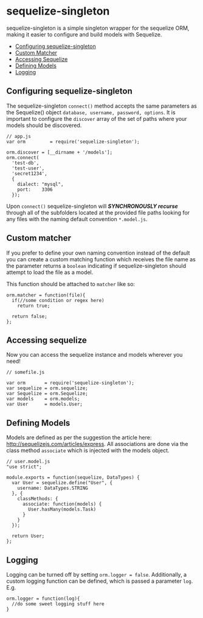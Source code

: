 # sequelize-singleton

sequelize-singleton is a simple singleton wrapper for the sequelize ORM, making it easier to configure and build models with Sequelize.

* [Configuring sequelize-singleton](#configuring-sequelize-singleton)
* [Custom Matcher](#custom-matcher)
* [Accessing Sequelize](#accessing-sequelize)
* [Defining Models](#defining-models)
* [Logging](#logging)

## Configuring sequelize-singleton

The  sequelize-singleton ```connect()``` method accepts the same parameters as the Sequelize() object ```database, username, password, options```. It is important to configure the ```discover``` array of the set of paths where your models should be discovered.
```
// app.js
var orm 		= require('sequelize-singleton');

orm.discover = [__dirname + '/models'];
orm.connect(
  'test-db',
  'test-user',
  'secret1234', 
  {
    dialect: "mysql",
    port:    3306
  });
```
Upon ```connect()``` sequelize-singleton will ***SYNCHRONOUSLY recurse*** through all of the subfolders located at the provided file paths looking for any files with the naming default convention ```*.model.js```.

## Custom matcher
If you prefer to define your own naming convention instead of the default you can create a custom matching function which receives the file name as the parameter returns a ```boolean``` indicating if sequelize-singleton should attempt to load the file as a model. 

This function should be attached to ```matcher``` like so:

```
orm.matcher = function(file){
  if(//some condition or regex here)
    return true;
    
  return false;
};
```


## Accessing sequelize
Now you can access the sequelize instance and models wherever you need!

```
// somefile.js

var orm       = require('sequelize-singleton');
var sequelize = orm.sequelize;
var Sequelize = orm.Sequelize;
var models    = orm.models;
var User      = models.User;
```

## Defining Models

Models are defined as per the suggestion the article here: http://sequelizejs.com/articles/express. All associations are done via the class method ```associate``` which is injected with the models object.
```
// user.model.js
"use strict";

module.exports = function(sequelize, DataTypes) {
  var User = sequelize.define("User", {
    username: DataTypes.STRING
  }, {
    classMethods: {
      associate: function(models) {
        User.hasMany(models.Task)
      }
    }
  });

  return User;
};

```


## Logging 

Logging can be turned off by setting `orm.logger = false`. Additionally, a custom logging function can be defined, which is passed a parameter `log`. E.g.

```
orm.logger = function(log){
  //do some sweet logging stuff here
}
```
